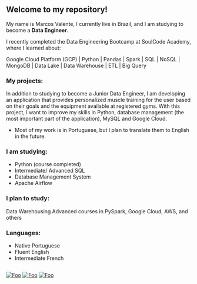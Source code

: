 ## Welcome to my repository!
My name is Marcos Valente, I currently live in Brazil, and I am studying to become a **Data Engineer**.

I recently completed the Data Engineering Bootcamp at SoulCode Academy, where I learned about:

Google Cloud Platform (GCP) | Python | Pandas | Spark | SQL | NoSQL | MongoDB | Data Lake | Data Warehouse | ETL | Big Query

### My projects:
In addition to studying to become a Junior Data Engineer, I am developing an application that provides personalized muscle training for the user based on their goals and the equipment available at registered gyms. With this project, I want to improve my skills in Python, database management (the most important part of the application), MySQL and Google Cloud. 
* Most of my work is in Portuguese, but I plan to translate them to English in the future.

### I am studying:
* Python (course completed)
* Intermediate/ Advanced SQL
* Database Management System
* Apache Airflow

### I plan to study:
Data Warehousing
Advanced courses in PySpark, Google Cloud, AWS, and others

### Languages:
* Native Portuguese
* Fluent English
* Intermediate French

##
[![Foo](https://img.shields.io/badge/Gmail-D14836?style=for-the-badge&logo=gmail&logoColor=white)](mailto:marcos.valente.c@gmail.com)
[![Foo](https://img.shields.io/badge/LinkedIn-0077B5?style=for-the-badge&logo=linkedin&logoColor=white)](https://www.linkedin.com/in/marcosvalentec)
[![Foo](https://img.shields.io/badge/WhatsApp-25D366?style=for-the-badge&logo=whatsapp&logoColor=white)](https://wa.me/5513981540040)